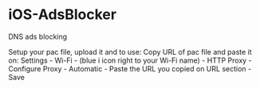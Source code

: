 # iOS-AdsBlocker
DNS ads blocking

Setup your pac file, upload it and to use:
Copy URL of pac file and paste it on: Settings - Wi-Fi - (blue i icon right to your Wi-Fi name) - HTTP Proxy - Configure Proxy - Automatic - Paste the URL you copied on URL section - Save